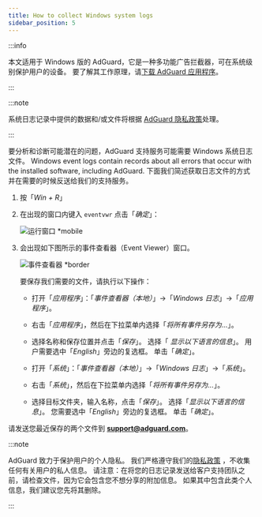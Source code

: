 ```yaml
---
title: How to collect Windows system logs
sidebar_position: 5
---
```


:::info

本文适用于 Windows 版的 AdGuard，它是一种多功能广告拦截器，可在系统级别保护用户的设备。 要了解其工作原理，请[下载 AdGuard 应用程序](https://agrd.io/download-kb-adblock)。

:::

:::note

系统日志记录中提供的数据和/或文件将根据 [AdGuard 隐私政策](https://adguard.com/en/privacy.html)处理。

:::

要分析和诊断可能潜在的问题，AdGuard 支持服务可能需要 Windows 系统日志文件。 Windows event logs contain records about all errors that occur with the installed software, including AdGuard. 下面我们简述获取日志文件的方式并在需要的时候反送给我们的支持服务。

1. 按「*Win + R*」

1. 在出现的窗口内键入 `eventvwr` 点击「*确定*」：

    ![运行窗口 *mobile](https://cdn.adtidy.org/public/Adguard/kb/newscreenshots/En/eng_event_logs_1.png)

1. 会出现如下图所示的事件查看器（Event Viewer）窗口。

    ![事件查看器 *border](https://cdn.adtidy.org/public/Adguard/kb/newscreenshots/En/eng_event_logs_2.png)

    要保存我们需要的文件，请执行以下操作：

    - 打开「*应用程序*」：「*事件查看器（本地）*」→「*Windows 日志*」→「*应用程序*」。

    - 右击「*应用程序*」，然后在下拉菜单内选择「*将所有事件另存为...*」。

    - 选择名称和保存位置并点击「*保存*」。 选择「 *显示以下语言的信息*」。 用户需要选中「*English*」旁边的复选框。 单击「*确定*」。

    - 打开「*系统*」：「*事件查看器（本地）*」→「*Windows 日志*」→「*系统*」。

    - 右击「*系统*」，然后在下拉菜单内选择「*将所有事件另存为...*」。

    - 选择目标文件夹，输入名称，点击「*保存*」。 选择「*显示以下语言的信息*」。 您需要选中「*English*」旁边的复选框。 单击「*确定*」。

请发送您最近保存的两个文件到 **support@adguard.com**。

:::note

AdGuard 致力于保护用户的个人隐私。 我们严格遵守我们的[隐私政策](https://adguard.com/privacy/windows.html) ，不收集任何有关用户的私人信息。 请注意：在将您的日志记录发送给客户支持团队之前，请检查文件，因为它会包含您不想分享的附加信息。 如果其中包含此类个人信息，我们建议您先将其删除。

:::
